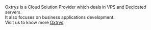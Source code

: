 Oxtrys is a Cloud Solution Provider which deals in VPS and Dedicated servers.<br> 
It also focuses on business applications development.<br>
Visit us to know more <a href="https://www.oxtrys.com/"> Oxtrys </a>
